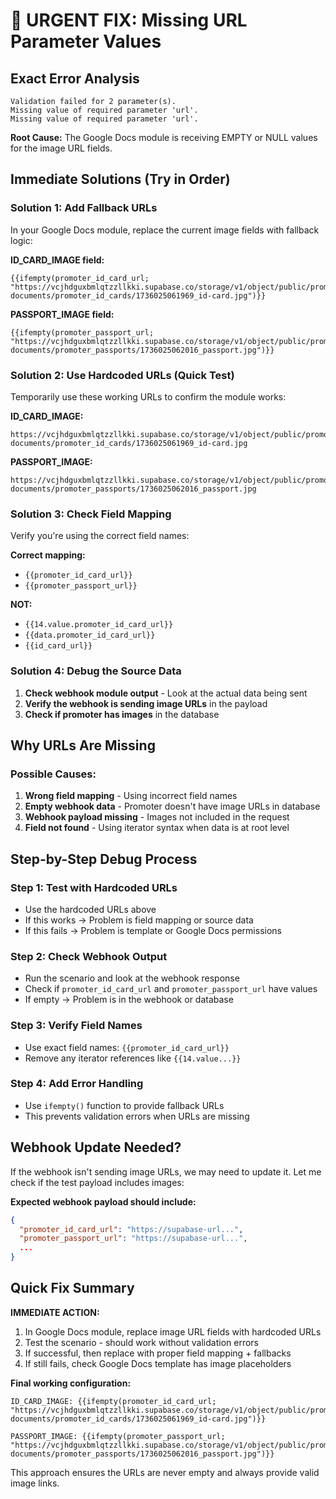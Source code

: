 # 🔧 URGENT FIX: Missing URL Parameter Values

## Exact Error Analysis
```
Validation failed for 2 parameter(s).
Missing value of required parameter 'url'.
Missing value of required parameter 'url'.
```

**Root Cause:** The Google Docs module is receiving EMPTY or NULL values for the image URL fields.

## Immediate Solutions (Try in Order)

### Solution 1: Add Fallback URLs
In your Google Docs module, replace the current image fields with fallback logic:

**ID_CARD_IMAGE field:**
```
{{ifempty(promoter_id_card_url; "https://vcjhdguxbmlqtzzllkki.supabase.co/storage/v1/object/public/promoter-documents/promoter_id_cards/1736025061969_id-card.jpg")}}
```

**PASSPORT_IMAGE field:**
```
{{ifempty(promoter_passport_url; "https://vcjhdguxbmlqtzzllkki.supabase.co/storage/v1/object/public/promoter-documents/promoter_passports/1736025062016_passport.jpg")}}
```

### Solution 2: Use Hardcoded URLs (Quick Test)
Temporarily use these working URLs to confirm the module works:

**ID_CARD_IMAGE:**
```
https://vcjhdguxbmlqtzzllkki.supabase.co/storage/v1/object/public/promoter-documents/promoter_id_cards/1736025061969_id-card.jpg
```

**PASSPORT_IMAGE:**
```
https://vcjhdguxbmlqtzzllkki.supabase.co/storage/v1/object/public/promoter-documents/promoter_passports/1736025062016_passport.jpg
```

### Solution 3: Check Field Mapping
Verify you're using the correct field names:

**Correct mapping:**
- `{{promoter_id_card_url}}`
- `{{promoter_passport_url}}`

**NOT:**
- `{{14.value.promoter_id_card_url}}`
- `{{data.promoter_id_card_url}}`
- `{{id_card_url}}`

### Solution 4: Debug the Source Data
1. **Check webhook module output** - Look at the actual data being sent
2. **Verify the webhook is sending image URLs** in the payload
3. **Check if promoter has images** in the database

## Why URLs Are Missing

### Possible Causes:
1. **Wrong field mapping** - Using incorrect field names
2. **Empty webhook data** - Promoter doesn't have image URLs in database  
3. **Webhook payload missing** - Images not included in the request
4. **Field not found** - Using iterator syntax when data is at root level

## Step-by-Step Debug Process

### Step 1: Test with Hardcoded URLs
- Use the hardcoded URLs above
- If this works → Problem is field mapping or source data
- If this fails → Problem is template or Google Docs permissions

### Step 2: Check Webhook Output
- Run the scenario and look at the webhook response
- Check if `promoter_id_card_url` and `promoter_passport_url` have values
- If empty → Problem is in the webhook or database

### Step 3: Verify Field Names
- Use exact field names: `{{promoter_id_card_url}}`
- Remove any iterator references like `{{14.value...}}`

### Step 4: Add Error Handling
- Use `ifempty()` function to provide fallback URLs
- This prevents validation errors when URLs are missing

## Webhook Update Needed?

If the webhook isn't sending image URLs, we may need to update it. Let me check if the test payload includes images:

**Expected webhook payload should include:**
```json
{
  "promoter_id_card_url": "https://supabase-url...",
  "promoter_passport_url": "https://supabase-url...",
  ...
}
```

## Quick Fix Summary

**IMMEDIATE ACTION:**
1. In Google Docs module, replace image URL fields with hardcoded URLs
2. Test the scenario - should work without validation errors
3. If successful, then replace with proper field mapping + fallbacks
4. If still fails, check Google Docs template has image placeholders

**Final working configuration:**
```
ID_CARD_IMAGE: {{ifempty(promoter_id_card_url; "https://vcjhdguxbmlqtzzllkki.supabase.co/storage/v1/object/public/promoter-documents/promoter_id_cards/1736025061969_id-card.jpg")}}

PASSPORT_IMAGE: {{ifempty(promoter_passport_url; "https://vcjhdguxbmlqtzzllkki.supabase.co/storage/v1/object/public/promoter-documents/promoter_passports/1736025062016_passport.jpg")}}
```

This approach ensures the URLs are never empty and always provide valid image links.
